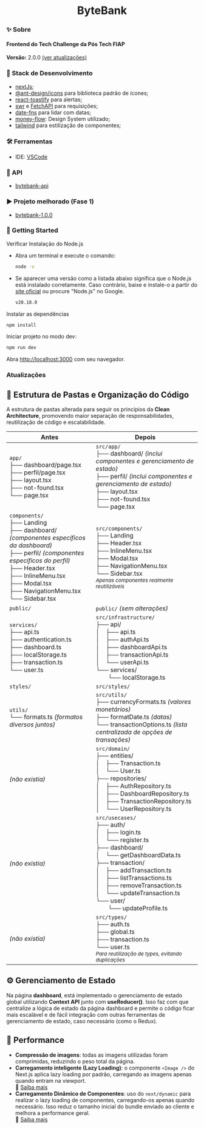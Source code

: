 <h1 align="center">ByteBank</h1>

### ✨ Sobre

<h4>Frontend do Tech Challenge da Pós Tech FIAP</h4>

<b>Versão:</b> 2.0.0 [(ver atualizações)](#atualizações)

### 📌 Stack de Desenvolvimento

- [nextJs](https://nextjs.org/);
- [@ant-design/icons](https://ant.design/components/icon) para biblioteca padrão de ícones;
- [react-toastify](https://fkhadra.github.io/react-toastify/introduction/) para alertas;
- [swr](https://swr.vercel.app/pt-BR) e [FetchAPI](https://developer.mozilla.org/en-US/docs/Web/API/Fetch_API) para requisições;
- [date-fns](https://date-fns.org/) para lidar com datas;
- [money-flow](https://github.com/beatrizsantiago/money-flow): Design System utilizado;
- [tailwind](https://tailwindcss.com/) para estilização de componentes;

### 🛠️ Ferramentas
- IDE: [VSCode](https://code.visualstudio.com/)

### 🎲 API
- [bytebank-api](https://github.com/beatrizsantiago/bytebank-api)

### ▶ Projeto melhorado (Fase 1)
- [bytebank-1.0.0](https://github.com/beatrizsantiago/bytebank-1.0.0)

### 🎯 Getting Started

Verificar Instalação do Node.js

- Abra um terminal e execute o comando:
    
  ```bash
  node -v
  ```
    
- Se aparecer uma versão como a listada abaixo significa que o Node.js está instalado corretamente. Caso contrário, baixe e instale-o a partir do [site oficial](https://nodejs.dev/en/learn/) ou procure "Node.js" no Google.
    
  ```bash
  v20.18.0
  ```

Instalar as dependências

```bash
npm install
```

Iniciar projeto no modo dev:

```bash
npm run dev
```

Abra [http://localhost:3000](http://localhost:3000) com seu navegador.

### Atualizações

## 📁 Estrutura de Pastas e Organização do Código

A estrutura de pastas alterada para seguir os princípios da **Clean Architecture**, promovendo maior separação de responsabilidades, reutilização de código e escalabilidade.

| **Antes** | **Depois** |
|-----------|------------|
| `app/`<br>├── dashboard/page.tsx<br>├── perfil/page.tsx<br>├── layout.tsx<br>├── not-found.tsx<br>└── page.tsx | `src/app/`<br>├── dashboard/ *(inclui componentes e gerenciamento de estado)*<br>├── perfil/ *(inclui componentes e gerenciamento de estado)*<br>├── layout.tsx<br>├── not-found.tsx<br>└── page.tsx |
| `components/`<br>├── Landing<br>├── dashboard/ *(componentes específicos da dashboard)*<br>├── perfil/ *(componentes específicos do perfil)*<br>├── Header.tsx<br>├── InlineMenu.tsx<br>├── Modal.tsx<br>├── NavigationMenu.tsx<br>└── Sidebar.tsx | `src/components/`<br>├── Landing<br>├── Header.tsx<br>├── InlineMenu.tsx<br>├── Modal.tsx<br>├── NavigationMenu.tsx<br>└── Sidebar.tsx<br><sub>*Apenas componentes realmente reutilizáveis*</sub> |
| `public/` | `public/` *(sem alterações)* |
| `services/`<br>├── api.ts<br>├── authentication.ts<br>├── dashboard.ts<br>├── localStorage.ts<br>├── transaction.ts<br>└── user.ts | `src/infrastructure/`<br>├── api/<br>│ ├── api.ts<br>│ ├── authApi.ts<br>│ ├── dashboardApi.ts<br>│ ├── transactionApi.ts<br>│ └── userApi.ts<br>└── services/<br>  └── localStorage.ts |
| `styles/` | `src/styles/` |
| `utils/`<br>└── formats.ts *(formatos diversos juntos)* | `src/utils/`<br>├── currencyFormats.ts *(valores monetários)*<br>├── formatDate.ts *(datas)*<br>└── transactionOptions.ts *(lista centralizada de opções de transações)* |
| *(não existia)* | `src/domain/`<br>├── entities/<br>│ ├── Transaction.ts<br>│ └── User.ts<br>├── repositories/<br>│ ├── AuthRepository.ts<br>│ ├── DashboardRepository.ts<br>│ ├── TransactionRepository.ts<br>│ └── UserRepository.ts |
| *(não existia)* | `src/usecases/`<br>├── auth/<br>│ ├── login.ts<br>│ └── register.ts<br>├── dashboard/<br>│ └── getDashboardData.ts<br>├── transaction/<br>│ ├── addTransaction.ts<br>│ ├── listTransactions.ts<br>│ ├── removeTransaction.ts<br>│ └── updateTransaction.ts<br>└── user/<br>  └── updateProfile.ts |
| *(não existia)* | `src/types/`<br>├── auth.ts<br>├── global.ts<br>├── transaction.ts<br>└── user.ts<br><sub>*Para reutilização de types, evitando duplicações*</sub> |

## ⚙️ Gerenciamento de Estado

Na página **dashboard**, está implementado o gerenciamento de estado global utilizando **Context API** junto com **useReducer()**. Isso faz com que centralize a lógica de estado da página dashboard e permite o código ficar mais escalável e de fácil integração com outras ferramentas de gerenciamento de estado, caso necessário (como o Redux).

## 🚀 Performance

- **Compressão de imagens**: todas as imagens utilizadas foram comprimidas, reduzindo o peso total da página.
- **Carregamento inteligente (Lazy Loading)**: o componente `<Image />` do Next.js aplica lazy loading por padrão, carregando as imagens apenas quando entram na viewport.  
  🔗 [Saiba mais](https://nextjs.org/docs/pages/building-your-application/optimizing/images)
- **Carregamento Dinâmico de Componentes**: uso do `next/dynamic` para realizar o lazy loading de componentes, carregando-os apenas quando necessário. Isso reduz o tamanho inicial do bundle enviado ao cliente e melhora a performance geral.  
  🔗 [Saiba mais](https://nextjs.org/docs/app/building-your-application/optimizing/lazy-loading)
